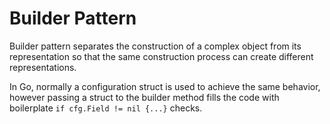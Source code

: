 # Builder Pattern

Builder pattern separates the construction of a complex object from its
representation so that the same construction process can create different
representations.

In Go, normally a configuration struct is used to achieve the same behavior,
however passing a struct to the builder method fills the code with boilerplate
`if cfg.Field != nil {...}` checks.

